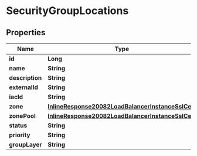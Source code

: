 

# SecurityGroupLocations

## Properties

Name | Type | Description | Notes
------------ | ------------- | ------------- | -------------
**id** | **Long** |  |  [optional]
**name** | **String** |  |  [optional]
**description** | **String** |  |  [optional]
**externalId** | **String** |  |  [optional]
**iacId** | **String** |  |  [optional]
**zone** | [**InlineResponse20082LoadBalancerInstanceSslCert**](InlineResponse20082LoadBalancerInstanceSslCert.md) |  |  [optional]
**zonePool** | [**InlineResponse20082LoadBalancerInstanceSslCert**](InlineResponse20082LoadBalancerInstanceSslCert.md) |  |  [optional]
**status** | **String** |  |  [optional]
**priority** | **String** |  |  [optional]
**groupLayer** | **String** |  |  [optional]



